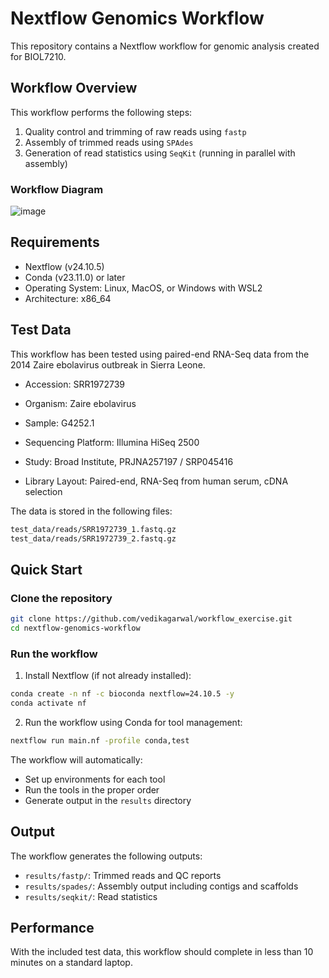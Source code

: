 # Nextflow Genomics Workflow

This repository contains a Nextflow workflow for genomic analysis created for BIOL7210.

## Workflow Overview

This workflow performs the following steps:
1. Quality control and trimming of raw reads using `fastp`
2. Assembly of trimmed reads using `SPAdes`
3. Generation of read statistics using `SeqKit` (running in parallel with assembly)

### Workflow Diagram

![image](https://github.com/user-attachments/assets/1ffeb893-0192-467b-99d0-bfb4b430f019)


## Requirements

- Nextflow (v24.10.5)
- Conda (v23.11.0) or later
- Operating System: Linux, MacOS, or Windows with WSL2
- Architecture: x86_64

## Test Data

This workflow has been tested using paired-end RNA-Seq data from the 2014 Zaire ebolavirus outbreak in Sierra Leone.

- Accession: SRR1972739

- Organism: Zaire ebolavirus

- Sample: G4252.1

- Sequencing Platform: Illumina HiSeq 2500

- Study: Broad Institute, PRJNA257197 / SRP045416

- Library Layout: Paired-end, RNA-Seq from human serum, cDNA selection

The data is stored in the following files:

```bash
test_data/reads/SRR1972739_1.fastq.gz
test_data/reads/SRR1972739_2.fastq.gz
```

## Quick Start

### Clone the repository

```bash
git clone https://github.com/vedikagarwal/workflow_exercise.git
cd nextflow-genomics-workflow
```

### Run the workflow

1. Install Nextflow (if not already installed):
```bash
conda create -n nf -c bioconda nextflow=24.10.5 -y
conda activate nf
```

2. Run the workflow using Conda for tool management:
```bash
nextflow run main.nf -profile conda,test
```

The workflow will automatically:
- Set up environments for each tool
- Run the tools in the proper order
- Generate output in the `results` directory

## Output

The workflow generates the following outputs:

- `results/fastp/`: Trimmed reads and QC reports
- `results/spades/`: Assembly output including contigs and scaffolds
- `results/seqkit/`: Read statistics

## Performance

With the included test data, this workflow should complete in less than 10 minutes on a standard laptop.
